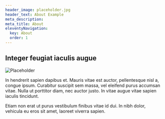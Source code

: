 ```yaml
---
header_image: placeholder.jpg
header_text: About Example
meta_description:
meta_title: About
eleventyNavigation:
  key: About
  order: 1
---
```


## Integer feugiat iaculis augue

![Placeholder](/assets/images/placeholder.jpg)

In hendrerit sapien dapibus et. Mauris vitae est auctor, pellentesque nisl a, congue ipsum. Curabitur suscipit sem massa, vel eleifend purus accumsan vitae. Nulla ut porttitor diam, nec auctor justo. In vitae augue vitae sapien iaculis tincidunt.

Etiam non erat ut purus vestibulum finibus vitae id dui. In nibh dolor, vehicula eu eros sit amet, laoreet viverra sapien.
